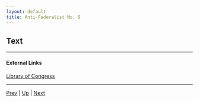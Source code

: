 ```yaml
---
layout: default
title: Anti-Federalist No. 5
---
```


## Text

---
#### External Links
[Library of Congress]()

---

[Prev](4.md) | [Up](README.md) | [Next](6.md)
